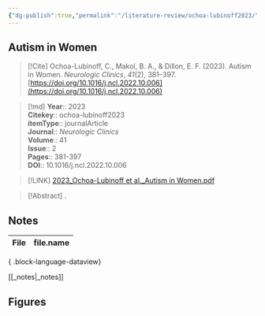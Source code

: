 ```yaml
---
{"dg-publish":true,"permalink":"/literature-review/ochoa-lubinoff2023/","title":"Autism in Women","tags":["Autism","spectrum","disorder","Male","bias","Female","autism","Sex","differences"]}
---
```



## Autism in Women

> [!Cite]
> Ochoa-Lubinoff, C., Makol, B. A., & Dillon, E. F. (2023). Autism in Women. _Neurologic Clinics_, _41_(2), 381–397. [https://doi.org/10.1016/j.ncl.2022.10.006](https://doi.org/10.1016/j.ncl.2022.10.006)


>[!md]
> **Year**:: 2023   
> **Citekey**:: ochoa-lubinoff2023  
> **itemType**:: journalArticle  
> **Journal**:: *Neurologic Clinics*  
> **Volume**:: 41  
> **Issue**:: 2   
> **Pages**:: 381-397  
> **DOI**:: 10.1016/j.ncl.2022.10.006    

> [!LINK] 
> [2023_Ochoa-Lubinoff et al._Autism in Women.pdf](zotero://select/library/items/RMUHJVLB)

> [!Abstract]
>.
> 


## Notes

| File | file.name |
| ---- | --------- |

{ .block-language-dataview}

[[_notes\|_notes]]

## Figures

